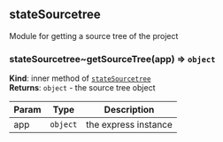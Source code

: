 <a name="module_stateSourcetree"></a>

## stateSourcetree
Module for getting a source tree of the project

<a name="module_stateSourcetree..getSourceTree"></a>

### stateSourcetree~getSourceTree(app) ⇒ <code>object</code>
**Kind**: inner method of [<code>stateSourcetree</code>](#module_stateSourcetree)  
**Returns**: <code>object</code> - the source tree object  

| Param | Type | Description |
| --- | --- | --- |
| app | <code>object</code> | the express instance |

